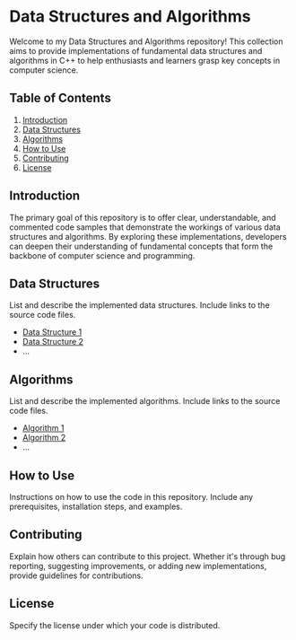 # Data Structures and Algorithms

Welcome to my Data Structures and Algorithms repository! This collection aims to provide implementations of fundamental data structures and algorithms in C++ to help enthusiasts and learners grasp key concepts in computer science.

## Table of Contents
1. [Introduction](#introduction)
2. [Data Structures](#data-structures)
3. [Algorithms](#algorithms)
4. [How to Use](#how-to-use)
5. [Contributing](#contributing)
6. [License](#license)

## Introduction
The primary goal of this repository is to offer clear, understandable, and commented code samples that demonstrate the workings of various data structures and algorithms. By exploring these implementations, developers can deepen their understanding of fundamental concepts that form the backbone of computer science and programming.

## Data Structures
List and describe the implemented data structures. Include links to the source code files.

- [Data Structure 1](link)
- [Data Structure 2](link)
- ...

## Algorithms
List and describe the implemented algorithms. Include links to the source code files.

- [Algorithm 1](link)
- [Algorithm 2](link)
- ...

## How to Use
Instructions on how to use the code in this repository. Include any prerequisites, installation steps, and examples.

## Contributing
Explain how others can contribute to this project. Whether it's through bug reporting, suggesting improvements, or adding new implementations, provide guidelines for contributions.

## License
Specify the license under which your code is distributed.

